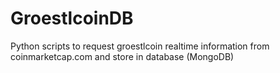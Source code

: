 # GroestlcoinDB
Python scripts to request groestlcoin realtime information from coinmarketcap.com and store in database (MongoDB)
